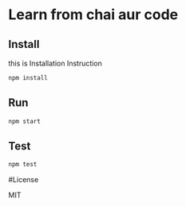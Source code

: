 # Learn from chai aur code 

## Install

 this is Installation Instruction
``` bash
npm install

```

## Run

```bash
npm start
```
## Test

```bash
npm test
```

#License

MIT

